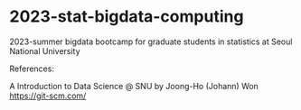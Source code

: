 # 2023-stat-bigdata-computing
2023-summer bigdata bootcamp for graduate students in statistics at Seoul National University

References:

A Introduction to Data Science @ SNU by Joong-Ho (Johann) Won<br>
https://git-scm.com/
